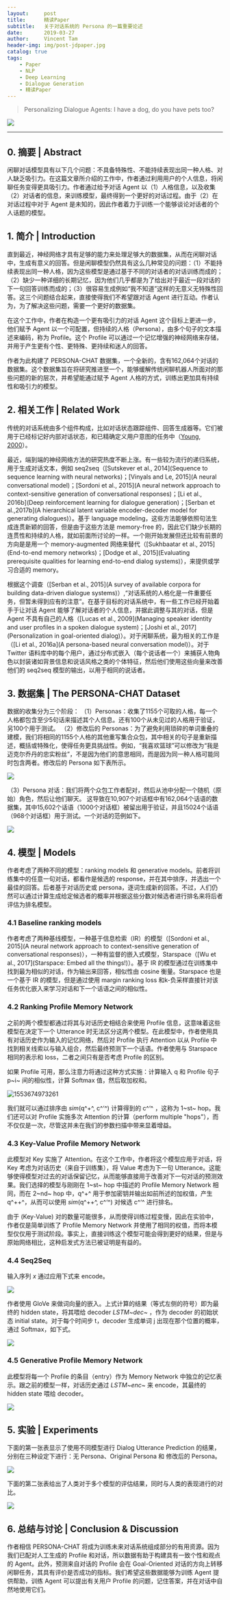 ```yaml
---
layout:     post
title:      精读Paper
subtitle:   关于对话系统的 Persona 的一篇重要论述
date:       2019-03-27
author:     Vincent Tam
header-img: img/post-jdpaper.jpg
catalog: true
tags:
    - Paper
    - NLP
    - Deep Learning
    - Dialogue Generation
    - 精读Paper
---
```



> Personalizing Dialogue Agents: I have a dog, do you have pets too?

![](https://raw.githubusercontent.com/VincentTam97/_BlogImgStorage/master/images/20190325100307.png)

-----



## 0. 摘要 | Abstract

闲聊对话模型具有以下几个问题：不具备特殊性、不能持续表现出同一种人格、对人缺乏吸引力。在这篇文章所介绍的工作中，作者通过利用用户的个人信息，将闲聊任务变得更具吸引力。作者通过给予对话 Agent 以（1）人格信息，以及收集（2）对话者的信息，来训练模型，最终得到一个更好的对话过程。由于（2）在对话过程中对于 Agent 是未知的，因此作者着力于训练一个能够谈论对话者的个人话题的模型。




## 1. 简介 | Introduction

直到最近，神经网络才具有足够的能力来处理足够大的数据集，从而在闲聊对话中，生成有意义的回答。但是闲聊模型仍然具有这么几种常见的问题：（1）不能持续表现出同一种人格，因为这些模型是通过基于不同的对话者的对话训练而成的；（2）缺少一种详细的长期记忆，因为他们几乎都是为了给出对于最近一段对话的下一句回答训练而成的；（3）很容易生成例如“我不知道”这样的无意义无特殊性回答。这三个问题结合起来，直接使得我们不希望跟对话 Agent 进行互动。作者认为，为了解决这些问题，需要一个更好的数据集。

在这个工作中，作者在构造一个更有吸引力的对话 Agent 这个目标上更进一步，他们赋予 Agent 以一个可配置，但持续的人格（Persona），由多个句子的文本描述来编码，称为 Profile。这个 Profile 可以通过一个记忆增强的神经网络来存储，并用于产生更有个性、更特殊、更持续和迷人的回答。

作者为此构建了 PERSONA-CHAT 数据集，一个全新的，含有162,064个对话的数据集。这个数据集旨在将研究推进至一个，能够缓解传统闲聊机器人所面对的那些问题的新的层次，并希望能通过赋予 Agent 人格的方式，训练出更加具有持续性和吸引力的模型。




## 2. 相关工作 | Related Work

传统的对话系统由多个组件构成，比如对话状态跟踪组件、回答生成器等。它们被用于已经标记好内部对话状态，和已精确定义用户意图的任务中（[Young, 2000](https://royalsocietypublishing.org/doi/pdf/10.1098/rsta.2000.0593)）。

最近，端到端的神经网络方法的研究热度不断上涨。有一些较为流行的递归系统，用于生成对话文本，例如 seq2seq（[Sutskever et al., 2014](Sequence to sequence learning with neural networks)；[Vinyals and Le, 2015](A neural conversational model)；[Sordoni et al., 2015](A neural network approach to context-sensitive generation of conversational responses)；[Li et al., 2016b](Deep reinforcement learning for dialogue generation)；[Serban et al.,2017b](A hierarchical latent variable encoder-decoder model for generating dialogues)）。基于 language modeling，这些方法能够依照句法生成连贯新颖的回答，但是由于这些方法是 memory-free 的，因此它们缺少长期的连贯性和持续的人格，就如前面所讨论的一样。一个刚开始发展但还比较有前景的方向是是用一个 memory-augmented 网络来替代（[Sukhbaatar et al., 2015](End-to-end memory networks)；[Dodge et al., 2015](Evaluating prerequisite qualities for learning end-to-end dialog systems)），来提供或学习合适的 memory。

根据这个调查（[Serban et al., 2015](A survey of available corpora for building data-driven dialogue systems)）,“对话系统的人格化是一件重要任务，但暂未得到应有的注意”。在基于目标的对话系统中，有一些工作已经开始着手于让对话 Agent 能够了解对话者的个人信息，并据此调整与其的对话，但是 Agent 不具有自己的人格（[Lucas et al., 2009](Managing speaker identity and user profiles in a spoken dialogue system)；[Joshi et al., 2017](Personalization in goal-oriented dialog)）。对于闲聊系统，最为相关的工作是（[Li et al., 2016a](A persona-based neural conversation model)）。对于 Twitter 语料库中的每个用户，通过分布式嵌入（每个说话者一个）来捕获人物角色以封装诸如背景信息和说话风格之类的个体特征，然后他们使用这些向量来改善他们的 seq2seq 模型的输出，以用于相同的说话者。




## 3. 数据集 | The PERSONA-CHAT Dataset

数据的收集分为三个阶段：
（1）Personas：收集了1155个可取的人格，每一个人格都包含至少5句话来描述其个人信息。还有100个从未见过的人格用于验证，另100个用于测试。
（2）修改后的 Personas：为了避免利用琐碎的单词重叠的建模，我们将相同的1155个人格的其他重写集合众包，其中相关的句子是重新描述，概括或特殊化，使得任务更具挑战性。例如，“我喜欢篮球”可以修改为“我是迈克尔乔丹的忠实粉丝”，不是因为他们的意思相同，而是因为同一种人格可能同时包含两者。修改后的 Persona 如下表所示。

![](https://raw.githubusercontent.com/VincentTam97/_BlogImgStorage/master/images/20190325163155.png)

（3）Persona 对话：我们将两个众包工作者配对，然后从池中分配一个随机（原始）角色，然后让他们聊天。 这导致在10,907个对话框中有162,064个话语的数据集，其中15,602个话语（1000个对话框）被留出用于验证，并且15024个话语（968个对话框）用于测试。一个对话的范例如下。

![](https://raw.githubusercontent.com/VincentTam97/_BlogImgStorage/master/images/20190325164050.png)




## 4. 模型 | Models

作者考虑了两种不同的模型：ranking models 和 generative models。前者将训练集中的任意一句对话，都看作是候选的 response，并在其中排序，并选出一个最佳的回答。后者基于对话历史或 persona，逐词生成新的回答。不过，人们仍然可以通过计算生成给定候选者的概率并根据这些分数对候选者进行排名来将后者评估为排名模型。

### 4.1 Baseline ranking models

作者考虑了两种基线模型，一种基于信息检索（IR）的模型（[Sordoni et al., 2015](A neural network approach to context-sensitive generation of conversational responses)），一种有监督的嵌入式模型，Starspace（[Wu et al., 2017](Starspace: Embed all the things!)）。基于 IR 的模型通过在训练集中找到最为相似的对话，作为输出来回答，相似性由 cosine 衡量。Starspace 也是一个基于 IR 的模型，但是通过使用 margin ranking loss 和k-负采样直接针对该任务优化嵌入来学习对话和下一个话语之间的相似性。

### 4.2 Ranking Profile Memory Network

之前的两个模型都通过将其与对话历史相结合来使用 Profile 信息，这意味着这些模型在决定下一个 Utterance 时无法区分这两个模型。在此模型中，作者使用具有对话历史作为输入的记忆网络，然后对 Profile 执行 Attention 以从 Profile 中找到相关线索以与输入组合，然后最终预测下一个话语。作者使用与 Starspace 相同的表示和 loss，二者之间只有是否考虑 Profile 的区别。

如果 Profile 可用，那么注意力将通过这种方式实施：计算输入 q 和 Profile 句子 p~i~ 间的相似性，计算 Softmax 值，然后取加权和。

![1553674973261](C:\Users\62727\AppData\Roaming\Typora\typora-user-images\1553674973261.png)

我们就可以通过排序由 *sim*(q^+^, c^‘^) 计算得到的 c^‘^ ，这称为 1~st~ hop。我们还可以对 Profile 实施多次 Attention 的计算（perform multiple "hops"），而不仅仅是一次，尽管这并未在我们的参数扫描中带来显着增益。

### 4.3 Key-Value Profile Memory Network

此模型对 Key 实施了 Attention。在这个工作中，作者将这个模型应用于对话，将 Key 考虑为对话历史（来自于训练集），将 Value 考虑为下一句 Utterance。这能够使得模型对过去的对话保留记忆，从而能够直接用于改善对下一句对话的预测效果。我们选择的模型与刚刚在 1~st~ hop 中描述的 Profile Memory Network 相同，而在 2~nd~ hop 中，q^+^ 用于参加密钥并输出如前所述的加权值，产生 q^++^，从而可以使用 *sim*(q^++^, c^‘^) 对候选 c^‘^ 进行排名。

由于 (Key-Value) 对的数量可能很多，从而使得训练过程变慢，因此在实验中，作者仅是简单训练了 Profile Memory Network 并使用了相同的权值，而将本模型仅仅用于测试阶段。事实上，直接训练这个模型可能会得到更好的结果，但是与原始网络相比，这种启发式方法已被证明是有益的。

### 4.4 Seq2Seq

输入序列 *x* 通过应用下式来 encode。

![](https://raw.githubusercontent.com/VincentTam97/_BlogImgStorage/master/images/20190327170744.png)

作者使用 GloVe 来做词向量的嵌入。上式计算的结果（等式左侧的符号）即为最终的 hidden state，将其喂给 decoder *LSTM~dec~* ，作为 decoder 的初始状态 initial state。对于每个时间步 t，decoder 生成单词 j 出现在那个位置的概率，通过 Softmax，如下式。

![](https://raw.githubusercontent.com/VincentTam97/_BlogImgStorage/master/images/20190327171329.png)

### 4.5 Generative Profile Memory Network

此模型将每一个 Profile 的条目（entry）作为 Memory Network 中独立的记忆表示。跟之前的模型一样，对话历史通过 *LSTM~enc~* 来 encode，其最终的 hidden state 喂给 decoder。

![](https://raw.githubusercontent.com/VincentTam97/_BlogImgStorage/master/images/20190327174345.png)




## 5. 实验 | Experiments

下面的第一张表显示了使用不同模型进行 Dialog Utterance Prediction 的结果，分别在三种设定下进行：无 Persona、Original Persona 和 修改后的 Persona。

![](https://raw.githubusercontent.com/VincentTam97/_BlogImgStorage/master/images/20190327175653.png)

下面的第二张表给出了人类对于多个模型的评估结果，同时与人类的表现进行的对比。

![](https://raw.githubusercontent.com/VincentTam97/_BlogImgStorage/master/images/20190327180714.png)



## 6. 总结与讨论 | Conclusion & Discussion

作者相信 PERSONA-CHAT 将成为训练未来对话系统组成部分的有用资源。因为我们已配对人工生成的 Profile 和对话，所以数据有助于构建具有一致个性和观点的 Agent。此外，预测来自对话的 Profile 会在 Goal-Oriented 对话的方向上转移闲聊任务，其具有评价是否成功的指标。我们希望这些数据能够为训练 Agent 提供帮助，训练 Agent 可以提出有关用户 Profile 的问题，记住答案，并在对话中自然地使用它们。